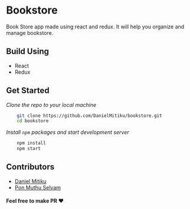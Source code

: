 # Bookstore
Book Store app made using react and redux. It will help you organize and manage bookstore.

## Build Using
- React
- Redux

## Get Started 

*Clone the repo to your local machine*
```bash
    git clone https://github.com/DanielMitiku/bookstore.git
    cd bookstore
```

*Install `npm` packages and start development server*

```bash
    npm install
    npm start
```

## Contributors

- [Daniel Mitiku](https://github.com/DanielMitiku)
- [Pon Muthu Selvam](https://github.com/imhta)


#### Feel free to make PR :heart: